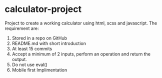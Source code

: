 # calculator-project

Project to create a working calculator using html, scss and javascript.
The requirement are:

1. Stored in a repo on GitHub
2. README.md with short introduction
3. At least 15 commits
4. Accept a minimum of 2 inputs, perform an operation and return the output.
5. Do not use eval()
6. Mobile first Implimentation
